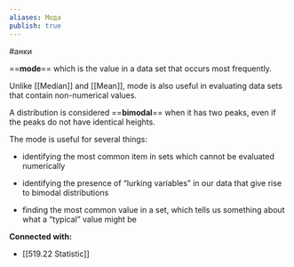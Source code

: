 ```yaml
---
aliases: Мода
publish: true
---
```

#анки

==**mode**== which is the value in a data set that occurs most frequently.

Unlike [[Median]] and [[Mean]], mode is also useful in evaluating data sets that contain non-numerical values.

A distribution is considered ==**bimodal**== when it has two peaks, even if the peaks do not have identical heights.


The mode is useful for several things:

- identifying the most common item in sets which cannot be evaluated numerically
    
- identifying the presence of “lurking variables” in our data that give rise to bimodal distributions
    
- finding the most common value in a set, which tells us something about what a “typical” value might be




**Connected with:**
- [[519.22 Statistic]]

